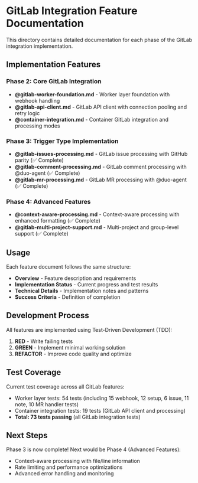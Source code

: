 # GitLab Integration Feature Documentation

This directory contains detailed documentation for each phase of the GitLab integration implementation.

## Implementation Features

### Phase 2: Core GitLab Integration
- **@gitlab-worker-foundation.md** - Worker layer foundation with webhook handling
- **@gitlab-api-client.md** - GitLab API client with connection pooling and retry logic
- **@container-integration.md** - Container GitLab integration and processing modes

### Phase 3: Trigger Type Implementation
- **@gitlab-issues-processing.md** - GitLab issue processing with GitHub parity (✅ Complete)
- **@gitlab-comment-processing.md** - GitLab comment processing with @duo-agent (✅ Complete)
- **@gitlab-mr-processing.md** - GitLab MR processing with @duo-agent (✅ Complete)

### Phase 4: Advanced Features
- **@context-aware-processing.md** - Context-aware processing with enhanced formatting (✅ Complete)
- **@gitlab-multi-project-support.md** - Multi-project and group-level support (✅ Complete)

## Usage

Each feature document follows the same structure:
- **Overview** - Feature description and requirements
- **Implementation Status** - Current progress and test results
- **Technical Details** - Implementation notes and patterns
- **Success Criteria** - Definition of completion

## Development Process

All features are implemented using Test-Driven Development (TDD):
1. **RED** - Write failing tests
2. **GREEN** - Implement minimal working solution
3. **REFACTOR** - Improve code quality and optimize

## Test Coverage

Current test coverage across all GitLab features:
- Worker layer tests: 54 tests (including 15 webhook, 12 setup, 6 issue, 11 note, 10 MR handler tests)
- Container integration tests: 19 tests (GitLab API client and processing)
- **Total: 73 tests passing** (all GitLab integration tests)

## Next Steps

Phase 3 is now complete! Next would be Phase 4 (Advanced Features):
- Context-aware processing with file/line information
- Rate limiting and performance optimizations
- Advanced error handling and monitoring